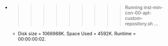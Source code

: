 * >>>>>>>>> Running inst-min-con-00-apt-custom-repository.sh ...
  * Disk size = 1066988K. Space Used = 4592K. Runtime = 00:00:00:02.
